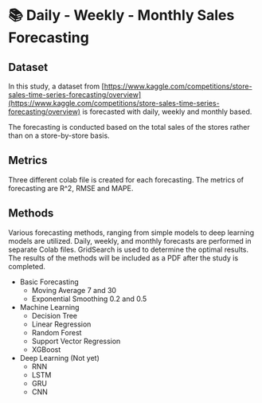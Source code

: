 # 📚 Daily - Weekly - Monthly Sales Forecasting
## Dataset
In this study, a dataset from [https://www.kaggle.com/competitions/store-sales-time-series-forecasting/overview](https://www.kaggle.com/competitions/store-sales-time-series-forecasting/overview) is forecasted with daily, weekly and monthly based. 

The forecasting is conducted based on the total sales of the stores rather than on a store-by-store basis.

## Metrics
Three different colab file is created for each forecasting. The metrics of forecasting are R^2, RMSE and MAPE.

## Methods
Various forecasting methods, ranging from simple models to deep learning models are utilized.
Daily, weekly, and monthly forecasts are performed in separate Colab files.
GridSearch is used to determine the optimal results.
The results of the methods will be included as a PDF after the study is completed.

- Basic Forecasting
  - Moving Average 7 and 30
  - Exponential Smoothing 0.2 and 0.5
- Machine Learning
  - Decision Tree
  - Linear Regression
  - Random Forest
  - Support Vector Regression
  - XGBoost
- Deep Learning (Not yet)
  - RNN
  - LSTM
  - GRU
  - CNN
